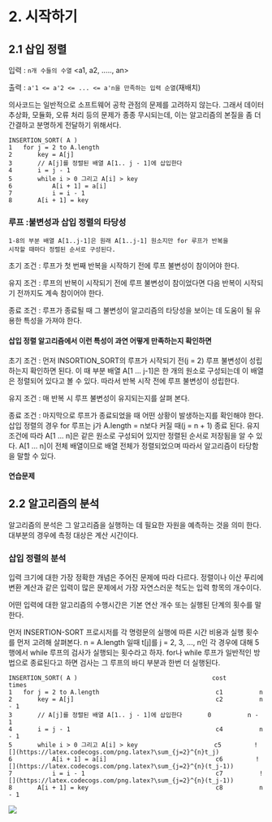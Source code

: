 # 2. 시작하기

## 2.1 삽입 정렬

입력 : `n개 수들의 수열` <a1, a2, ....., an>

출력 : `a'1 <= a'2 <= ... <= a'n을 만족하는 입력 순열`(재배치)

의사코드는 일반적으로 소프트웨어 공학 관점의 문제를 고려하지 않는다. 
그래서 데이터 추상화, 모듈화, 오류 처리 등의 문제가 종종 무시되는데, 이는 알고리즘의 본질을 좀 더 간결하고 분명하게 전달하기 위해서다.

```
INSERTION_SORT( A )
1   for j = 2 to A.length
2       key = A[j]
3       // A[j]를 정렬된 배열 A[1.. j - 1]에 삽입한다
4       i = j - 1
5       while i > 0 그리고 A[i] > key
6           A[i + 1] = a[i]
7           i = i - 1
8       A[i + 1] = key
```

### 루프 :불변성과 삽입 정렬의 타당성

```
1-8의 부분 배열 A[1..j-1]은 원래 A[1..j-1] 원소지만 for 루프가 반복을
시작할 때마다 정렬된 순서로 구성된다.
```

초기 조건 : 루프가 첫 번째 반복을 시작하기 전에 루프 불변성이 참이어야 한다.

유지 조건 : 루프의 반복이 시작되기 전에 루프 불변성이 참이었다면 다음 반복이 시작되기 전까지도 계속 참이어야 한다.

종료 조건 : 루프가 종료될 때 그 불변성이 알고리즘의 타당성을 보이는 데 도움이 될 유용한 특성을 가져야 한다.

#### 삽입 정렬 알고리즘에서 이런 특성이 과연 어떻게 만족하는지 확인하면

초기 조건 : 먼저 INSORTION_SORT의 루프가 시작되기 전(j = 2) 루프 불변성이 성립하는지 확인하면 된다. 
이 때 부분 배열 A[1 ... j-1]은 한 개의 원소로 구성되는데 이 배열은 정렬되어 있다고 볼 수 있다. 따라서 반복 시작 전에 루프 불변성이 성립한다.

유지 조건 : 매 반복 시 루프 불변성이 유지되는지를 살펴 본다. 

종료 조건 : 마지막으로 루프가 종료되었을 때 어떤 상황이 발생하는지를 확인해야 한다. 
삽입 정렬의 경우 for 루프는 j가 A.length = n보다 커질 때(j = n + 1) 종료 된다. 유지 조건에 따라 A[1 ... n]은 같은 원소로 구성되어 있지만 정렬된 순서로 저장됨을 알 수 있다. A[1 ... n]이 전체 배열이므로 배열 전체가 정렬되었으며 따라서 알고리즘이 타당함을 말할 수 있다.


#### 연습문제

## 2.2 알고리즘의 분석

알고리즘의 분석은 그 알고리즘을 실행하는 데 필요한 자원을 예측하는 것을 의미 한다. 대부분의 경우에 측정 대상은 계산 시간이다.

### 삽입 정렬의 분석

입력 크기에 대한 가장 정확한 개념은 주어진 문제에 따라 다르다. 정렬이나 이산 푸리에 변환 계산과 같은 입력이 많은 문제에서 가장 자연스러운 척도는 입력 항목의 개수이다.

어떤 입력에 대한 알고리즘의 수행시간은 기본 연산 개수 또는 실행된 단계의 횟수를 말한다.

먼저 INSERTION-SORT 프로시저를 각 명령문의 실행에 따른 시간 비용과 실행 횟수를 먼저 고려해 살펴본다. n = A.length 일때 t[j]를 j = 2, 3, ..., n인 각 경우에 대해 5행에서 while 루프의 검사가 실행되는 횟수라고 하자. for나 while 루프가 일반적인 방법으로 종료된다고 하면 검사는 그 루프의 바디 부분과 한번 더 실행된다. 

```
INSERTION_SORT( A )                                     cost        times
1   for j = 2 to A.length                                c1          n
2       key = A[j]                                       c2          n - 1
3       // A[j]를 정렬된 배열 A[1.. j - 1]에 삽입한다       0          n - 1
4       i = j - 1                                        c4          n - 1
5       while i > 0 그리고 A[i] > key                     c5         ![](https://latex.codecogs.com/png.latex?\sum_{j=2}^{n}t_j)
6           A[i + 1] = a[i]                              c6         ![](https://latex.codecogs.com/png.latex?\sum_{j=2}^{n}(t_j-1))
7           i = i - 1                                    c7          ![](https://latex.codecogs.com/png.latex?\sum_{j=2}^{n}(t_j-1))
8       A[i + 1] = key                                   c8          n - 1
```

![](https://latex.codecogs.com/png.latex?2^{2^\sin{n}})
